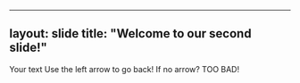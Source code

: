 
---
layout: slide
title: "Welcome to our second slide!"
---
Your text
Use the left arrow to go back!
If no arrow? TOO BAD!
